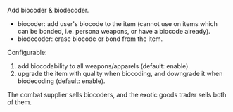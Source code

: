 Add biocoder & biodecoder.

- biocoder: add user's biocode to the item (cannot use on items which can be bonded, i.e. persona weapons, or have a biocode already).
- biodecoder: erase biocode or bond from the item.

Configurable:
1. add biocodability to all weapons/apparels (default: enable).
2. upgrade the item with quality when biocoding, and downgrade it when biodecoding (default: enable).

The combat supplier sells biocoders, and the exotic goods trader sells both of them.